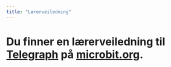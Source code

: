 ```yaml
---
title: "Lærerveiledning"
---
```


# Du finner en lærerveiledning til [Telegraph](https://www.microbit.co.uk/blocks/lessons/telegraph/activity) på [microbit.org](https://www.microbit.co.uk/blocks/lessons/telegraph).
